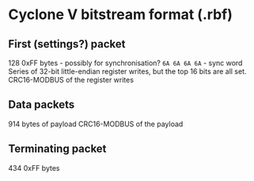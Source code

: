 Cyclone V bitstream format (.rbf)
=================================

First (settings?) packet
------------------------

128 0xFF bytes - possibly for synchronisation?
`6A 6A 6A 6A` - sync word
Series of 32-bit little-endian register writes, but the top 16 bits are all set.
CRC16-MODBUS of the register writes

Data packets
------------

914 bytes of payload
CRC16-MODBUS of the payload

Terminating packet
------------------
434 0xFF bytes
